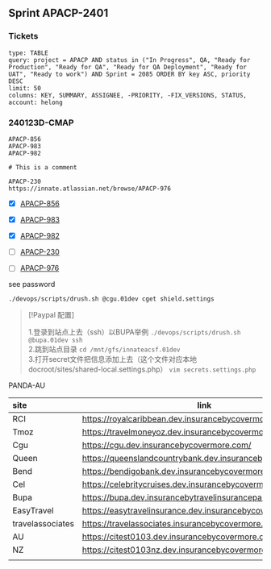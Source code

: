 ## Sprint APACP-2401
### Tickets

```jira-search
type: TABLE
query: project = APACP AND status in ("In Progress", QA, "Ready for Production", "Ready for QA", "Ready for QA Deployment", "Ready for UAT", "Ready to work") AND Sprint = 2085 ORDER BY key ASC, priority DESC
limit: 50
columns: KEY, SUMMARY, ASSIGNEE, -PRIORITY, -FIX_VERSIONS, STATUS,
account: helong
```
### 240123D-CMAP

```jira-issue
APACP-856
APACP-983
APACP-982

# This is a comment 
```

```jira-issue
APACP-230
https://innate.atlassian.net/browse/APACP-976
```

- [x] [APACP-856](https://innate.atlassian.net/browse/APACP-856)  
- [x] [APACP-983](https://innate.atlassian.net/browse/APACP-983)
- [x] [APACP-982](https://innate.atlassian.net/browse/APACP-982)

- [ ] [APACP-230](https://innate.atlassian.net/browse/APACP-230)
- [ ] [APACP-976](https://innate.atlassian.net/browse/APACP-976)

see password
```shell
./devops/scripts/drush.sh @cgu.01dev cget shield.settings
```


> [!Paypal 配置] 
> 
> 1.登录到站点上去（ssh）以BUPA举例 
> `./devops/scripts/drush.sh @bupa.01dev ssh`  
> 2.跳到站点目录 
> `cd /mnt/gfs/innateacsf.01dev`  
> 3.打开secret文件把信息添加上去（这个文件对应本地docroot/sites/shared-local.settings.php） 
> `vim secrets.settings.php`

PANDA-AU 

| site             | link                                                       |
|:---------------- | ---------------------------------------------------------- |
| RCI              | https://royalcaribbean.dev.insurancebycovermore.com/       |
| Tmoz             | https://travelmoneyoz.dev.insurancebycovermore.com/        |
| Cgu              | https://cgu.dev.insurancebycovermore.com/                  |
| Queen            | https://queenslandcountrybank.dev.insurancebycovermore.com |
| Bend             | https://bendigobank.dev.insurancebycovermore.com/          |
| Cel              | https://celebritycruises.dev.insurancebycovermore.com/     |
| Bupa             | https://bupa.dev.insurancebytravelinsurancepartners.com/   |
| EasyTravel       | https://easytravelinsurance.dev.insurancebycovermore.com/  |
| travelassociates | https://travelassociates.insurancebycovermore.com/         |
| AU               | https://citest0103.dev.insurancebycovermore.com/           |
| NZ               | https://citest0103nz.dev.insurancebycovermore.com/         |
|                  |                                                            |


 	
